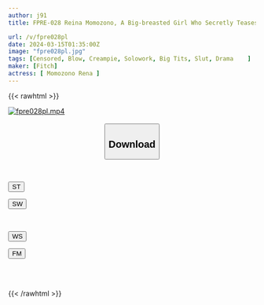 ```yaml
---
author: j91
title: FPRE-028 Reina Momozono, A Big-breasted Girl Who Secretly Teases Her Friend's Father's Nipples And Enjoys Continuous Ejaculation

url: /v/fpre028pl
date: 2024-03-15T01:35:00Z
image: "fpre028pl.jpg"
tags: [Censored, Blow, Creampie, Solowork, Big Tits, Slut, Drama	]
maker: [Fitch]
actress: [ Momozono Rena ]
---
```



{{< rawhtml >}}

<div class="video" data-videoid="VGPkZ7WJkBcK170">
    <a href="javascript:;">
        <img src="/v/fpre028pl/fpre028pl.jpg" width="WIDTH" height="HEIGHT" alt="fpre028pl.mp4" loading="lazy">
    </a>
</div>

<script type="text/javascript" src="https://j91.asia/asset/on-demand-st.js"></script>

<br>
  <link rel="stylesheet" href="https://j91.asia/asset/bs5.css">
  
  <center>
  <button class="btn btn-primary" type="button" data-bs-toggle="collapse" data-bs-target=".multi-collapse" aria-expanded="false" aria-controls="multiCollapseExample1 multiCollapseExample2"><h2>Download</h2></button></center>
</p>
<div class="row">
  <div class="col">
    <div class="collapse multi-collapse" id="multiCollapseExample1">
      <div class="card card-body">
	      	      <br>
<div class="buttons">  
<p><a href="https://streamtape.to/v/VGPkZ7WJkBcK170" target="_blank"><button class="btn-hover color-3"><i class="fa fa-download"></i> ST</button></a></p>
<p><a href="https://cdnwish.com/vyq5hougyzlh" target="_blank"><button class="btn-hover color-2"><i class="fa fa-download"></i> SW</button></a></p></div>
    </div>
  </div>
</div>
  <div class="col">
    <div class="collapse multi-collapse" id="multiCollapseExample2">
      <div class="card card-body">
	      <br>
<div class="buttons">
<p><a href="javascript:;"><button class="btn-hover color-9"><i class="fa fa-download"></i> WS</button></a></p>
<p><a href="javascript:;"><button class="btn-hover color-8"><i class="fa fa-download"></i> FM</button></a></p></div>
<br><br>
      </div>
    </div>
  </div>
</div>

{{< /rawhtml >}}